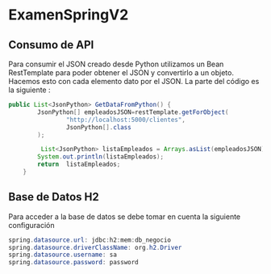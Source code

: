 # ExamenSpringV2

## Consumo de API

Para consumir el JSON creado desde Python utilizamos un Bean RestTemplate para poder obtener el JSON y convertirlo a un objeto. Hacemos esto con cada elemento dato por el JSON. 
La parte del código es la siguiente :
```java
public List<JsonPython> GetDataFromPython() {
        JsonPython[] empleadosJSON=restTemplate.getForObject(
                "http://localhost:5000/clientes",
                JsonPython[].class
        );

         List<JsonPython> listaEmpleados = Arrays.asList(empleadosJSON);
        System.out.println(listaEmpleados);
        return  listaEmpleados;
    }
 ```
## Base de Datos H2
 
 Para acceder a la base de datos se debe tomar en cuenta la siguiente configuración
 ```java
spring.datasource.url: jdbc:h2:mem:db_negocio
spring.datasource.driverClassName: org.h2.Driver
spring.datasource.username: sa
spring.datasource.password: password
 
 ```

